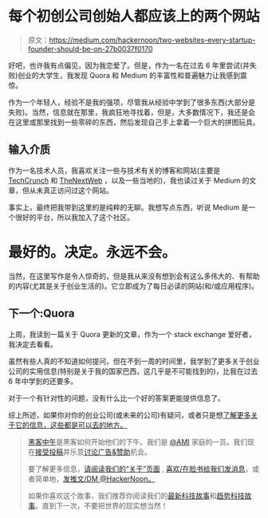# 每个初创公司创始人都应该上的两个网站

> 原文：<https://medium.com/hackernoon/two-websites-every-startup-founder-should-be-on-27b0037f0170>

好吧，也许我有点偏见，因为我恋爱了。但是，作为一名在过去 6 年里尝试(并失败)创业的大学生，我发现 Quora 和 Medium 的丰富性和普遍魅力让我感到震惊。

作为一个年轻人，经验不是我的强项，尽管我从经验中学到了很多东西(大部分是失败)。当然，信息就在那里，我疯狂地寻找着，但是，大多数情况下，我还是会在这里或那里找到一些零碎的东西，然后发现自己手上拿着一个巨大的拼图玩具。

## 输入介质

作为一名技术人员，我喜欢关注一些与技术有关的博客和网站(主要是 [TechCrunch](http://techcrunch.com) 和 [TheNextWeb](http://thenexweb.com) ，以及一些当地的)，我也读过关于 Medium 的文章，但从未真正访问过这个网站。

事实上，最终把我带到这里的是纯粹的无聊。我想写点东西，听说 Medium 是一个很好的平台，所以我加入了这个社区。

# 最好的。决定。永远不会。

当然，在这里写作是令人惊奇的，但是我从来没有想到会有这么多伟大的、有帮助的内容(尤其是关于创业生活的)。它立即成为了每日必读的网站(和/或应用程序)。

## 下一个:Quora

上周，我读到一篇关于 Quora 更新的文章，作为一个 stack exchange 爱好者，我决定去看看。

虽然有些人真的不知道如何提问，但在不到一周的时间里，我学到了更多关于创业公司的实用信息(特别是关于我的国家巴西，这几乎是不可能找到的)，比我在过去 6 年中学到的还要多。

对于一个有针对性的问题，没有什么比一个好的答案更能提供信息了。

综上所述，如果你对你的创业公司(或未来的公司)有疑问，或者只是想[了解更多关于它的信息，这些都是可以去的地方。](https://hackernoon.com/tagged/learn)

> [黑客中午](http://bit.ly/Hackernoon)是黑客如何开始他们的下午。我们是 [@AMI](http://bit.ly/atAMIatAMI) 家庭的一员。我们现在[接受投稿](http://bit.ly/hackernoonsubmission)并乐意[讨论广告&赞助](mailto:partners@amipublications.com)机会。
> 
> 要了解更多信息，[请阅读我们的“关于”页面](https://goo.gl/4ofytp) , [喜欢/在脸书给我们发消息](http://bit.ly/HackernoonFB)，或者简单地，[发推文/DM @HackerNoon。](https://goo.gl/k7XYbx)
> 
> 如果你喜欢这个故事，我们推荐你阅读我们的[最新科技故事](http://bit.ly/hackernoonlatestt)和[趋势科技故事](https://hackernoon.com/trending)。直到下一次，不要把世界的现实想当然！